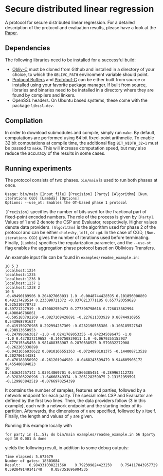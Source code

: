 # Secure distributed linear regression

A protocol for secure distributed linear regression. For a detailed description of the protocol and evaluation results, please have a look at the [Paper](https://eprint.iacr.org/2016/892).

## Dependencies
The following libraries need to be installed for a successful build:

* [Obliv-C](https://github.com/samee/obliv-c/) must be cloned from Github and installed in a directory of your choice, to which the `OBLIVC_PATH` environment variable should point.
* [Protocol Buffers](https://github.com/google/protobuf) and [Protobuf-C](https://github.com/protobuf-c/protobuf-c) can be either built from source or installed using your favorite package manager. If built from source, libraries and binaries need to be installed in a directory where they are found by compilers and linkers.
* OpenSSL headers. On Ubuntu based systems, these come with the package `libssl-dev`.

## Compilation

In order to download submodules and compile, simply run `make`.
By default, computations are performed using 64 bit fixed-point arithmetic. 
To enable 32 bit computations at compile time, the additional flag `BIT_WIDTH_32=1` must be passed to `make`.
This will increase computation speed, but may also reduce the accuracy of the results in some cases.


## Running experiments
The protocol consists of two phases. `bin/main` is used to run both phases at once.
```
Usage: bin/main [Input_file] [Precision] [Party] [Algorithm] [Num. iterations CGD] [Lambda] [Options]
Options: --use_ot: Enables the OT-based phase 1 protocol
```
`[Precision]` specifies the number of bits used for the fractional part of fixed-point encoded numbers.
The role of the process is given by `[Party]`. 
Values of 1 and 2 denote the CSP and Evaluator, respectively. 
Higher values denote data providers.
`[Algorithm]` is the algorithm used for phase 2 of the protocol and can be either `cholesky`, `ldlt`, or `cgd`.
In the case of CGD, `[Num. iterations CGD]` gives the number of iterations used before terminating.
Finally, `[Lambda]` specifies the regularization parameter, and the `--use-ot` flag enables the aggregation phase protocol based on Oblivious Transfers.

An example input file can be found in `examples/readme_example.in`:
```
10 5 3
localhost:1234
localhost:1235
localhost:1236 0
localhost:1237 1
localhost:1238 2
10 5
-0.49490189906 0.204027068031 1.0 -0.0048744428595 0.101856000869 
0.49217428514 0.233090721372 -0.0370213771185 0.657720359628 0.525310770733 
0.39721227919 -0.470002959473 0.277398798616 0.726013362994 0.498046786861 
-0.595183792269 -0.0827269428691 -0.227611333929 0.80744916955 0.543968791627 
-0.419150270985 0.292994257369 -0.0232190555386 -0.108185527543 0.238913650953 
-0.247990663017 -1.0 -0.0241769053355 -0.842345696475 -1.0 
-1.0 0.437037219652 -0.140750839011 1.0 -0.0679355153937 
0.777015345458 0.981488358907 0.2870338525 0.579832272908 -0.262265338898 
-0.0431656936622 0.0910166551363 -0.0724090181375 -0.144008713528 0.202706144381 
-0.470188350902 -0.261201944989 -0.0468243599479 0.944605903172 0.455480894023 
10
0.463624257142 1.03914869701 0.641866385451 -0.289962112725 -0.328203220996 -1.64668349374 -0.205128259075 2.13151959591 -0.129983842519 -0.0766970254399 
```
It contains the number of samples, features and parties, followed by a network endpoint for each party. 
The special roles CSP and Evaluator are defined by the first two lines. 
Then, the data providers follow (3 in this example), each with a network endpoint and the starting index of its partition.
Afterwards, the dimensions of `X` are specified, followed by `X` itself. 
Finally, the length and values of `y` are given.

Running this example locally with
```
for party in {1..5}; do bin/main examples/readme_example.in 56 $party cgd 10 0.001 & done
```
yields the following result, in addition to some debug outputs:
```
Time elapsed: 5.673679
Number of gates: 18503684
Result:    0.984331038221560    0.792399824423250    0.754117843957729    0.592849149141748    0.057351696904535 
```
